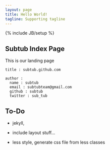 ```yaml
---
layout: page
title: Hello World!
tagline: Supporting tagline
---
```

{% include JB/setup %}


## Subtub Index Page

This is our landing page
    
    title : subtub.github.com
    
    author :
      name : subtub
      email : subtubteam@gmail.com
      github : subtub
      twitter : sub_tub


## To-Do

- jekyll,
- include layout stuff…
  
- less style,
  generate css file from less classes


